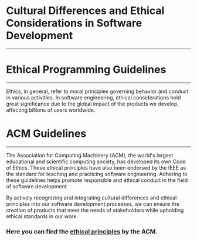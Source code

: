 # Cultural Differences and Ethical Considerations in Software Development

***

# Ethical Programming Guidelines

***

Ethics, in general, refer to moral principles governing behavior and conduct in various activities. In software engineering, ethical considerations hold great significance due to the global impact of the products we develop, affecting billions of users worldwide.

# ACM Guidelines

***

The Association for Computing Machinery (ACM), the world's largest educational and scientific computing society, has developed its own Code of Ethics. These ethical principles have also been endorsed by the IEEE as the standard for teaching and practicing software engineering.
Adhering to these guidelines helps promote responsible and ethical conduct in the field of software development.

By actively recognizing and integrating cultural differences and ethical principles into our software development processes, we can ensure the creation of products that meet the needs of stakeholders while upholding ethical standards in our work.

### Here you can find the [ethical principles](https://www.acm.org/code-of-ethics) by the ACM.
